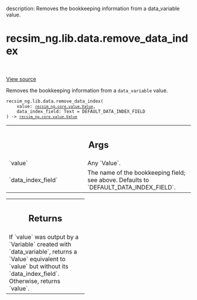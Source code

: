 description: Removes the bookkeeping information from a data_variable value.

<div itemscope itemtype="http://developers.google.com/ReferenceObject">
<meta itemprop="name" content="recsim_ng.lib.data.remove_data_index" />
<meta itemprop="path" content="Stable" />
</div>

# recsim_ng.lib.data.remove_data_index

<!-- Insert buttons and diff -->

<table class="tfo-notebook-buttons tfo-api nocontent" align="left">

</table>

<a target="_blank" href="https://github.com/google-research/recsim_ng/tree/master/recsim_ng/lib/data.py">View
source</a>

Removes the bookkeeping information from a `data_variable` value.

<pre class="devsite-click-to-copy prettyprint lang-py tfo-signature-link">
<code>recsim_ng.lib.data.remove_data_index(
    value: <a href="../../../recsim_ng/core/value/Value.md"><code>recsim_ng.core.value.Value</code></a>,
    data_index_field: Text = DEFAULT_DATA_INDEX_FIELD
) -> <a href="../../../recsim_ng/core/value/Value.md"><code>recsim_ng.core.value.Value</code></a>
</code></pre>

<!-- Placeholder for "Used in" -->

<!-- Tabular view -->

 <table class="responsive fixed orange">
<colgroup><col width="214px"><col></colgroup>
<tr><th colspan="2"><h2 class="add-link">Args</h2></th></tr>

<tr>
<td>
`value`
</td>
<td>
Any `Value`.
</td>
</tr><tr>
<td>
`data_index_field`
</td>
<td>
The name of the bookkeeping field; see above. Defaults to
`DEFAULT_DATA_INDEX_FIELD`.
</td>
</tr>
</table>

<!-- Tabular view -->
 <table class="responsive fixed orange">
<colgroup><col width="214px"><col></colgroup>
<tr><th colspan="2"><h2 class="add-link">Returns</h2></th></tr>
<tr class="alt">
<td colspan="2">
If `value` was output by a `Variable` created with `data_variable`, returns
a `Value` equivalent to `value` but without its `data_index_field`.
Otherwise, returns `value`.
</td>
</tr>

</table>
